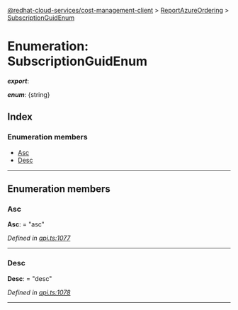 [@redhat-cloud-services/cost-management-client](../README.md) > [ReportAzureOrdering](../modules/reportazureordering.md) > [SubscriptionGuidEnum](../enums/reportazureordering.subscriptionguidenum.md)

# Enumeration: SubscriptionGuidEnum

*__export__*: 

*__enum__*: {string}

## Index

### Enumeration members

* [Asc](reportazureordering.subscriptionguidenum.md#asc)
* [Desc](reportazureordering.subscriptionguidenum.md#desc)

---

## Enumeration members

<a id="asc"></a>

###  Asc

**Asc**:  = "asc"

*Defined in [api.ts:1077](https://github.com/karelhala/javascript-clients/blob/master/packages/cost-management/api.ts#L1077)*

___
<a id="desc"></a>

###  Desc

**Desc**:  = "desc"

*Defined in [api.ts:1078](https://github.com/karelhala/javascript-clients/blob/master/packages/cost-management/api.ts#L1078)*

___

